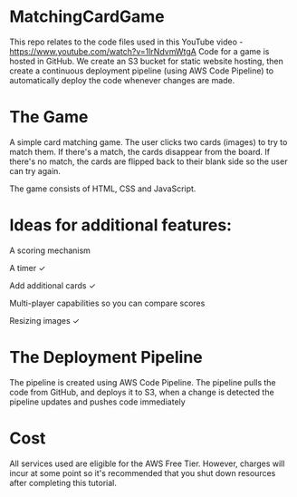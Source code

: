 # MatchingCardGame
This repo relates to the code files used in this YouTube video - https://www.youtube.com/watch?v=1lrNdvmWtgA
Code for a game is hosted in GitHub. We create an S3 bucket for static website hosting, then create a continuous deployment pipeline (using AWS Code Pipeline) to automatically deploy the code whenever changes are made.

# The Game
A simple card matching game. The user clicks two cards (images) to try to match them. If there's a match, the cards disappear from the board. If there's no match, the cards are flipped back to their blank side so the user can try again.

The game consists of HTML, CSS and JavaScript.

# Ideas for additional features:

A scoring mechanism

A timer ✓

Add additional cards ✓

Multi-player capabilities so you can compare scores

Resizing images ✓

# The Deployment Pipeline
The pipeline is created using AWS Code Pipeline. The pipeline pulls the code from GitHub, and deploys it to S3, when a change is detected the pipeline updates and pushes code immediately 

# Cost
All services used are eligible for the AWS Free Tier. However, charges will incur at some point so it's recommended that you shut down resources after completing this tutorial.





